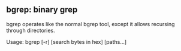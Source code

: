 ## bgrep: binary grep

bgrep operates like the normal bgrep tool, except it allows recursing
through directories.

Usage: bgrep [-r] [search bytes in hex] [paths...]
